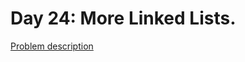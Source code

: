 # Day 24: More Linked Lists.

[Problem description](https://www.hackerrank.com/challenges/30-linked-list-deletion)
